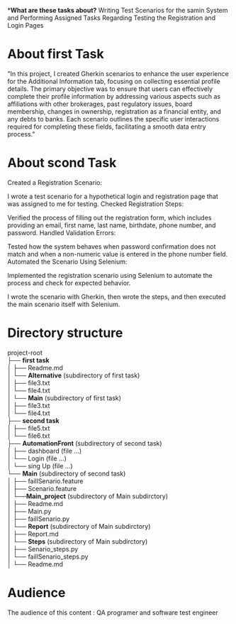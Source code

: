 ***What are these tasks about?**  Writing Test Scenarios for the samin System and Performing Assigned Tasks Regarding Testing the Registration and Login Pages

# About first Task
"In this project, I created Gherkin scenarios to enhance the user experience for the Additional Information tab, focusing on collecting essential profile details. The primary objective was to ensure that users can effectively complete their profile information by addressing various aspects such as affiliations with other brokerages, past regulatory issues, board membership, changes in ownership, registration as a financial entity, and any debts to banks. Each scenario outlines the specific user interactions required for completing these fields, facilitating a smooth data entry process."

# About scond Task
Created a Registration Scenario:

I wrote a test scenario for a hypothetical login and registration page that was assigned to me for testing.
Checked Registration Steps:

Verified the process of filling out the registration form, which includes providing an email, first name, last name, birthdate, phone number, and password.
Handled Validation Errors:

Tested how the system behaves when password confirmation does not match and when a non-numeric value is entered in the phone number field.
Automated the Scenario Using Selenium:

Implemented the registration scenario using Selenium to automate the process and check for expected behavior.

I wrote the scenario with Gherkin, then wrote the steps, and then executed the main scenario itself with Selenium.

# Directory structure

project-root  
├── **first task**  
│   ├── Readme.md    
│       └── **Alternative**  (subdirectory of first task)</br>
│       ├── file3.txt  
│       └── file4.txt  
│   └── **Main** (subdirectory of first task) </br> 
│       ├── file3.txt  
│       └── file4.txt  
├── **second task**  
│   ├── file5.txt  
│   └── file6.txt  
    ├── **AutomationFront**  (subdirectory of second task)</br>
    │   ├── dashboard (file ...) </br>
    │   └── Login (file ...) </br>
    │   └── sing Up (file ...) </br>
    └── **Main** (subdirectory of second task)</br>
    │   ├── faillSenario.feature</br>
    │   ├── Scenario.feature   </br>
    │       └──**Main_project** (subdirectory of Main subdirctory)</br>
    │       ├── Readme.md</br> 
    │       ├── Main.py</br> 
    │       ├── faillSenario.py      
    │       └── **Report**  (subdirectory of Main subdirctory)</br>
    │       ├── Report.md  
    │       └── **Steps** (subdirectory of Main subdirctory) </br> 
    │       ├── Senario_steps.py</br> 
    │       └── faillSenario_steps.py</br> 
    │       └── Readme.md  </br> 


# Audience
The audience of this content : QA programer  and software test engineer 
